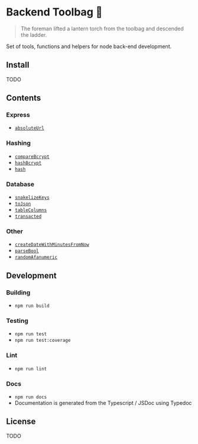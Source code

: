 # Backend Toolbag :handbag:

> The foreman lifted a lantern torch from the toolbag and descended the ladder.

Set of tools, functions and helpers for node back-end development.

## Install

TODO

## Contents

### Express
 - [`absoluteUrl`](./docs/README.md#absoluteurl)

### Hashing
 - [`compareBcrypt`](./docs/README.md#comparebcrypt)
 - [`hashBcrypt`](./docs/README.md#hashbcrypt)
 - [`hash`](./docs/README.md#hash)

### Database
 - [`snakelizeKeys`](./docs/README.md#snakelizekeys)
 - [`toJson`](./docs/README.md#tojson)
 - [`tableColumns`](./docs/README.md#tablecolumns)
 - [`transacted`](./docs/README.md#transacted)

### Other
 - [`createDateWithMinutesFromNow`](./docs/README.md#createdatewithminutesfromnow)
 - [`parseBool`](./docs/README.md#parsebool)
 - [`randomAfanumeric`](./docs/README.md#randomafanumeric)

## Development

### Building

 - `npm run build`

### Testing

 - `npm run test`
 - `npm run test:coverage`

### Lint

 - `npm run lint`

### Docs

 - `npm run docs`
 - Documentation is generated from the Typescript / JSDoc using Typedoc

## License

TODO
